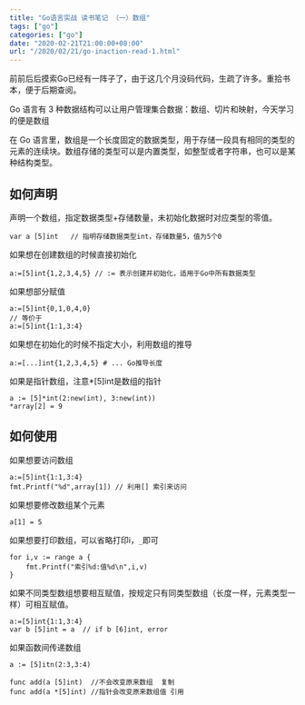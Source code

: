 ```yaml
---
title: "Go语言实战 读书笔记 （一）数组"
tags: ["go"]
categories: ["go"]
date: "2020-02-21T21:00:00+08:00"
url: "/2020/02/21/go-inaction-read-1.html"
---
```

前前后后摸索Go已经有一阵子了，由于这几个月没码代码，生疏了许多。重拾书本，便于后期查阅。

Go 语言有 3 种数据结构可以让用户管理集合数据：数组、切片和映射，今天学习的便是数组

在 Go 语言里，数组是一个长度固定的数据类型，用于存储一段具有相同的类型的元素的连续块。数组存储的类型可以是内置类型，如整型或者字符串，也可以是某种结构类型。 

## 如何声明

声明一个数组，指定数据类型+存储数量，未初始化数据时对应类型的零值。

```
var a [5]int   // 指明存储数据类型int，存储数量5，值为5个0
```

如果想在创建数组的时候直接初始化

```
a:=[5]int{1,2,3,4,5} // := 表示创建并初始化，适用于Go中所有数据类型
```

如果想部分赋值

```
a:=[5]int{0,1,0,4,0}
// 等价于
a:=[5]int{1:1,3:4}
```

如果想在初始化的时候不指定大小，利用数组的推导

```
a:=[...]int{1,2,3,4,5} # ... Go推导长度
```

如果是指针数组，注意*[5]int是数组的指针

```
a := [5]*int(2:new(int), 3:new(int))
*array[2] = 9
```

## 如何使用

如果想要访问数组

```
a:=[5]int{1:1,3:4}
fmt.Printf("%d",array[1]) // 利用[] 索引来访问
```

如果想要修改数组某个元素

```
a[1] = 5
```

如果想要打印数组，可以省略打印i，`_`即可

```
for i,v := range a {
	fmt.Printf("索引%d:值%d\n",i,v)
}
```

如果不同类型数组想要相互赋值，按规定只有同类型数组（长度一样，元素类型一样）可相互赋值。

```
a:=[5]int{1:1,3:4}
var b [5]int = a  // if b [6]int, error
```

如果函数间传递数组

```
a := [5]itn(2:3,3:4) 

func add(a [5]int)  //不会改变原来数组  复制
func add(a *[5]int) //指针会改变原来数组值 引用
```

